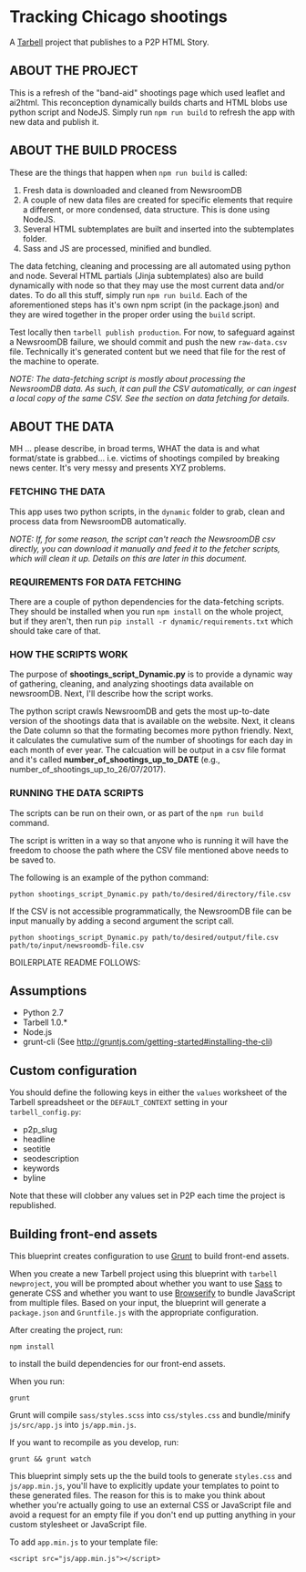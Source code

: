 # Tracking Chicago shootings

A [Tarbell](http://tarbell.io) project that publishes to a P2P HTML Story.

## ABOUT THE PROJECT

This is a refresh of the "band-aid" shootings page which used leaflet and ai2html. This reconception dynamically builds charts and HTML blobs use python script and NodeJS. Simply run `npm run build` to refresh the app with new data and publish it.

## ABOUT THE BUILD PROCESS

These are the things that happen when `npm run build` is called:

1. Fresh data is downloaded and cleaned from NewsroomDB
2. A couple of new data files are created for specific elements that require a different, or more condensed, data structure. This is done using NodeJS.
3. Several HTML subtemplates are built and inserted into the subtemplates folder. 
4. Sass and JS are processed, minified and bundled.

The data fetching, cleaning and processing are all automated using python and node. Several HTML partials (Jinja subtemplates) also are build dynamically with node so that they may use the most current data and/or dates. To do all this stuff, simply run `npm run build`. Each of the aforementioned steps has it's own npm script (in the package.json) and they are wired together in the proper order using the `build` script. 

Test locally then `tarbell publish production`. For now, to safeguard against a NewsroomDB failure, we should commit and push the new `raw-data.csv` file. Technically it's generated content but we need that file for the rest of the machine to operate. 

*NOTE: The data-fetching script is mostly about processing the NewsroomDB data. As such, it can pull the CSV automatically, or can ingest a local copy of the same CSV. See the section on data fetching for details.*


## ABOUT THE DATA

MH ... please describe, in broad terms, WHAT the data is and what format/state is grabbed... i.e. victims of shootings compiled by breaking news center. It's very messy and presents XYZ problems.

### FETCHING THE DATA

This app uses two python scripts, in the `dynamic` folder to grab, clean and process data from NewsroomDB automatically. 

*NOTE: If, for some reason, the script can't reach the NewsroomDB csv directly, you can download it manually and feed it to the fetcher scripts, which will clean it up. Details on this are later in this document.*

### REQUIREMENTS FOR DATA FETCHING

There are a couple of python dependencies for the data-fetching scripts. They should be installed when you run `npm install` on the whole project, but if they aren't, then run `pip install -r dynamic/requirements.txt` which should take care of that.

### HOW THE SCRIPTS WORK

The purpose of **shootings_script_Dynamic.py** is to provide a dynamic way of gathering, cleaning, and analyzing shootings data available on newsroomDB. Next, I'll describe how the script works.

The python script crawls NewsroomDB and gets the most up-to-date version of the shootings data that is available on the website. Next, it cleans the Date column so that the formating becomes more python friendly. Next, it calculates the cumulative sum of the number of shootings for each day in each month of ever year. The calcuation will be output in a csv file format and it's called **number_of_shootings_up_to_DATE** (e.g., number_of_shootings_up_to_26/07/2017).
 

### RUNNING THE DATA SCRIPTS

The scripts can be run on their own, or as part of the `npm run build` command. 

The script is written in a way so that anyone who is running it will have the freedom to choose the path where the CSV file mentioned above needs to be saved to.

The following is an example of the python command:

```
python shootings_script_Dynamic.py path/to/desired/directory/file.csv

```

If the CSV is not accessible programmatically, the NewsroomDB file can be input manually by adding a second argument the script call.

```
python shootings_script_Dynamic.py path/to/desired/output/file.csv path/to/input/newsroomdb-file.csv

```


BOILERPLATE README FOLLOWS:


## Assumptions

* Python 2.7
* Tarbell 1.0.\*
* Node.js
* grunt-cli (See http://gruntjs.com/getting-started#installing-the-cli)

## Custom configuration

You should define the following keys in either the `values` worksheet of the Tarbell spreadsheet or the `DEFAULT_CONTEXT` setting in your `tarbell_config.py`:

* p2p\_slug
* headline 
* seotitle
* seodescription
* keywords
* byline

Note that these will clobber any values set in P2P each time the project is republished.  

## Building front-end assets


This blueprint creates configuration to use [Grunt](http://gruntjs.com/) to build front-end assets.

When you create a new Tarbell project using this blueprint with `tarbell newproject`, you will be prompted about whether you want to use [Sass](http://sass-lang.com/) to generate CSS and whether you want to use  [Browserify](http://browserify.org/) to bundle JavaScript from multiple files.  Based on your input, the blueprint will generate a `package.json` and `Gruntfile.js` with the appropriate configuration.

After creating the project, run:

    npm install

to install the build dependencies for our front-end assets.

When you run:

    grunt

Grunt will compile `sass/styles.scss` into `css/styles.css` and bundle/minify `js/src/app.js` into `js/app.min.js`.

If you want to recompile as you develop, run:

    grunt && grunt watch

This blueprint simply sets up the the build tools to generate `styles.css` and `js/app.min.js`, you'll have to explicitly update your templates to point to these generated files.  The reason for this is to make you think about whether you're actually going to use an external CSS or JavaScript file and avoid a request for an empty file if you don't end up putting anything in your custom stylesheet or JavaScript file.

To add `app.min.js` to your template file:

    
    <script src="js/app.min.js"></script>
    